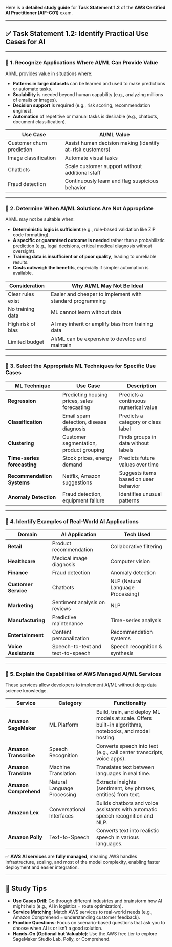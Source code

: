 Here is a **detailed study guide** for **Task Statement 1.2** of the **AWS Certified AI Practitioner (AIF-C01)** exam.

---

## ✅ **Task Statement 1.2: Identify Practical Use Cases for AI**

---

### 🔹 1. **Recognize Applications Where AI/ML Can Provide Value**

AI/ML provides value in situations where:

* **Patterns in large datasets** can be learned and used to make predictions or automate tasks.
* **Scalability** is needed beyond human capability (e.g., analyzing millions of emails or images).
* **Decision support** is required (e.g., risk scoring, recommendation engines).
* **Automation** of repetitive or manual tasks is desirable (e.g., chatbots, document classification).

| **Use Case**              | **AI/ML Value**                                           |
| ------------------------- | --------------------------------------------------------- |
| Customer churn prediction | Assist human decision making (identify at-risk customers) |
| Image classification      | Automate visual tasks                                     |
| Chatbots                  | Scale customer support without additional staff           |
| Fraud detection           | Continuously learn and flag suspicious behavior           |

---

### 🔹 2. **Determine When AI/ML Solutions Are Not Appropriate**

AI/ML may not be suitable when:

* **Deterministic logic is sufficient** (e.g., rule-based validation like ZIP code formatting).
* **A specific or guaranteed outcome is needed** rather than a probabilistic prediction (e.g., legal decisions, critical medical diagnosis without oversight).
* **Training data is insufficient or of poor quality**, leading to unreliable results.
* **Costs outweigh the benefits**, especially if simpler automation is available.

| **Consideration** | **Why AI/ML May Not Be Ideal**                            |
| ----------------- | --------------------------------------------------------- |
| Clear rules exist | Easier and cheaper to implement with standard programming |
| No training data  | ML cannot learn without data                              |
| High risk of bias | AI may inherit or amplify bias from training data         |
| Limited budget    | AI/ML can be expensive to develop and maintain            |

---

### 🔹 3. **Select the Appropriate ML Techniques for Specific Use Cases**

| **ML Technique**            | **Use Case**                                 | **Description**                       |
| --------------------------- | -------------------------------------------- | ------------------------------------- |
| **Regression**              | Predicting housing prices, sales forecasting | Predicts a continuous numerical value |
| **Classification**          | Email spam detection, disease diagnosis      | Predicts a category or class label    |
| **Clustering**              | Customer segmentation, product grouping      | Finds groups in data without labels   |
| **Time-series forecasting** | Stock prices, energy demand                  | Predicts future values over time      |
| **Recommendation Systems**  | Netflix, Amazon suggestions                  | Suggests items based on user behavior |
| **Anomaly Detection**       | Fraud detection, equipment failure           | Identifies unusual patterns           |

---

### 🔹 4. **Identify Examples of Real-World AI Applications**

| **Domain**           | **AI Application**                | **Tech Used**                     |
| -------------------- | --------------------------------- | --------------------------------- |
| **Retail**           | Product recommendation            | Collaborative filtering           |
| **Healthcare**       | Medical image diagnosis           | Computer vision                   |
| **Finance**          | Fraud detection                   | Anomaly detection                 |
| **Customer Service** | Chatbots                          | NLP (Natural Language Processing) |
| **Marketing**        | Sentiment analysis on reviews     | NLP                               |
| **Manufacturing**    | Predictive maintenance            | Time-series analysis              |
| **Entertainment**    | Content personalization           | Recommendation systems            |
| **Voice Assistants** | Speech-to-text and text-to-speech | Speech recognition & synthesis    |

---

### 🔹 5. **Explain the Capabilities of AWS Managed AI/ML Services**

These services allow developers to implement AI/ML without deep data science knowledge.

| **Service**           | **Category**                | **Functionality**                                                                                      |
| --------------------- | --------------------------- | ------------------------------------------------------------------------------------------------------ |
| **Amazon SageMaker**  | ML Platform                 | Build, train, and deploy ML models at scale. Offers built-in algorithms, notebooks, and model hosting. |
| **Amazon Transcribe** | Speech Recognition          | Converts speech into text (e.g., call center transcripts, voice apps).                                 |
| **Amazon Translate**  | Machine Translation         | Translates text between languages in real time.                                                        |
| **Amazon Comprehend** | Natural Language Processing | Extracts insights (sentiment, key phrases, entities) from text.                                        |
| **Amazon Lex**        | Conversational Interfaces   | Builds chatbots and voice assistants with automatic speech recognition and NLP.                        |
| **Amazon Polly**      | Text-to-Speech              | Converts text into realistic speech in various languages.                                              |

✅ **AWS AI services** are **fully managed**, meaning AWS handles infrastructure, scaling, and most of the model complexity, enabling faster deployment and easier integration.

---

## 📝 Study Tips

* **Use Cases Drill**: Go through different industries and brainstorm how AI might help (e.g., AI in logistics = route optimization).
* **Service Matching**: Match AWS services to real-world needs (e.g., Amazon Comprehend = understanding customer feedback).
* **Practice Questions**: Focus on scenario-based questions that ask you to choose when AI is or isn’t a good solution.
* **Hands-On (Optional but Valuable)**: Use the AWS free tier to explore SageMaker Studio Lab, Polly, or Comprehend.
